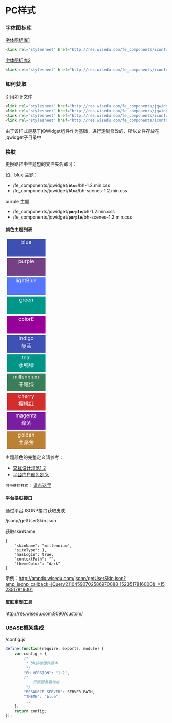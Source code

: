 # PC样式

<link rel="stylesheet" href="http://res.wisedu.com/fe_components/jqwidget/blue/bh-1.2.min.css">
<style>
.book-summary{
	font-size:14px;
}
.box{
	width:120px;
	height: 55px;
	font-size: 16px;
	margin: 5px;
	color:white;
	text-align: center;
}
</style>




### 字体图标库

[字体图标库1](http://res.wisedu.com/fe_components/iconfont/demo.html)
```html
<link rel="stylesheet" href="http://res.wisedu.com/fe_components/iconfont/iconfont.css">
```

[字体图标库2](http://res.wisedu.com/fe_components/iconfont_2.0/demo_fontclass.html)
```html
<link rel="stylesheet" href="http://res.wisedu.com/fe_components/iconfont_2.0/iconfont.css">
```

### 如何获取

引用如下文件

```html
<link rel="stylesheet" href="http://res.wisedu.com/fe_components/jqwidget/blue/bh-1.2.min.css">
<link rel="stylesheet" href="http://res.wisedu.com/fe_components/jqwidget/blue/bh-scenes-1.2.min.css">
<link rel="stylesheet" href="http://res.wisedu.com/fe_components/iconfont/iconfont.css">
<link rel="stylesheet" href="http://res.wisedu.com/fe_components/iconfont_2.0/iconfont.css">
```

由于该样式是基于jQWidget组件作为基础，进行定制修改的，所以文件存放在jqwidget子目录中

### 换肤

更换路径中主题包的文件夹名即可：

如，blue 主题：

* /fe_components/jqwidget/**`blue`**/bh-1.2.min.css
* /fe_components/jqwidget/**`blue`**/bh-scenes-1.2.min.css

purple 主题

* /fe_components/jqwidget/**`purple`**/bh-1.2.min.css
* /fe_components/jqwidget/**`purple`**/bh-scenes-1.2.min.css

#### 颜色主题列表

<div class="bh-clearfix">
	<div class="box bh-pull-left" style="background-color: #3E50B4">blue</div>
	<div class="box bh-pull-left" style="background-color: #734184">purple</div>
	<div class="box bh-pull-left" style="background-color: #5677FC">lightBlue</div>
	<div class="box bh-pull-left" style="background-color: #009688">green</div>
	<div class="box bh-pull-left" style="background-color: #990099">colorE</div>
	<div class="box bh-pull-left" style="background-color: #3F51B5">indigo<br>靛蓝</div>
	<div class="box bh-pull-left" style="background-color: #009587">teal<br>水鸭绿</div>
	<div class="box bh-pull-left" style="background-color: #3A7E59">millennium<br>千禧绿</div>
	<div class="box bh-pull-left" style="background-color: #D22E2E">cherry<br>樱桃红</div>
	<div class="box bh-pull-left" style="background-color: #7A1EA1">magenta<br>绛紫</div>
	<div class="box bh-pull-left" style="background-color: #BB8235">golden<br>土豪金</div>
</div>

<!-- cyan-arctic
green-olive
red-strawberry
yellow-fawn -->


主题颜色的完整定义请参考：

* [交互设计规范1.2](http://res.wisedu.com/ID/1.SPEC/PC/PC-SPEC-V1.1-16.05.12%40%E8%8D%86%E5%A4%A9%E9%AA%90/#g=1&p=____-type_color)
* [平台门户颜色定义](http://res.wisedu.com/ID/2.CampuSphere/%E5%B9%B3%E5%8F%B0%E9%97%A8%E6%88%B7/Finish/PC-%E9%97%A8%E6%88%B7%E7%9A%AE%E8%82%A4%E9%85%8D%E7%BD%AE-V2.2-17.03.15%40%E8%8D%86%E5%A4%A9%E9%AA%90/#g=1&p=indigo-dark_____-_)


`可换肤的样式：` [请点这里](http://res.wisedu.com/FS/docsite/style/global.html#颜色)


#### 平台换肤接口

通过平台JSONP接口获取皮肤

/jsonp/getUserSkin.json

获取skinName
```
{
    "skinName": "millennium",
    "siteType": 1,
    "hasLogin": true,
    "contextPath": "",
    "themeColor": "dark"
}
```


示例：http://ampdx.wisedu.com/jsonp/getUserSkin.json?amp_jsonp_callback=jQuery21104590702586970088_1523517816000&_=1523517816001


#### 皮肤定制工具

http://res.wisedu.com:9090/custom/


### UBASE框架集成

/config.js
```js
define(function(require, exports, module) {
	var config = {
		/*
		 * bh前端组件版本
		 */
		"BH_VERSION": "1.2",
		/*
			资源服务器地址
		 */
		"RESOURCE_SERVER": SERVER_PATH,
		"THEME": "blue",
		...
	};
	return config;
});
```

